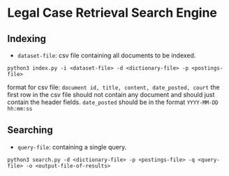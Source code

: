 # Legal Case Retrieval Search Engine

## Indexing
- `dataset-file`: csv file containing all documents to be indexed.
```
python3 index.py -i <dataset-file> -d <dictionary-file> -p <postings-file>
```
format for csv file: `document id, title, content, date_posted, court`
the first row in the csv file should not contain any document and should just contain the header fields.
`date_posted` should be in the format `YYYY-MM-DD hh:mm:ss`

## Searching
- `query-file`: containing a single query.
```
python3 search.py -d <dictionary-file> -p <postings-file> -q <query-file> -o <output-file-of-results>
```
